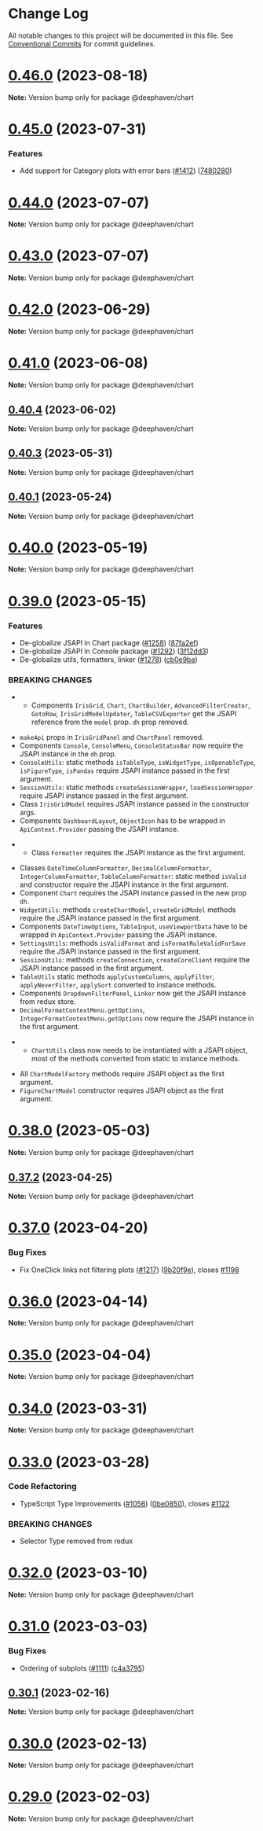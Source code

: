 # Change Log

All notable changes to this project will be documented in this file.
See [Conventional Commits](https://conventionalcommits.org) for commit guidelines.

# [0.46.0](https://github.com/deephaven/web-client-ui/compare/v0.45.1...v0.46.0) (2023-08-18)

**Note:** Version bump only for package @deephaven/chart





# [0.45.0](https://github.com/deephaven/web-client-ui/compare/v0.44.1...v0.45.0) (2023-07-31)

### Features

- Add support for Category plots with error bars ([#1412](https://github.com/deephaven/web-client-ui/issues/1412)) ([7480280](https://github.com/deephaven/web-client-ui/commit/7480280861d588ba7c1d011a748d65df587fcfa8))

# [0.44.0](https://github.com/deephaven/web-client-ui/compare/v0.42.0...v0.44.0) (2023-07-07)

**Note:** Version bump only for package @deephaven/chart

# [0.43.0](https://github.com/deephaven/web-client-ui/compare/v0.42.0...v0.43.0) (2023-07-07)

**Note:** Version bump only for package @deephaven/chart

# [0.42.0](https://github.com/deephaven/web-client-ui/compare/v0.41.1...v0.42.0) (2023-06-29)

**Note:** Version bump only for package @deephaven/chart

# [0.41.0](https://github.com/deephaven/web-client-ui/compare/v0.40.4...v0.41.0) (2023-06-08)

**Note:** Version bump only for package @deephaven/chart

## [0.40.4](https://github.com/deephaven/web-client-ui/compare/v0.40.3...v0.40.4) (2023-06-02)

**Note:** Version bump only for package @deephaven/chart

## [0.40.3](https://github.com/deephaven/web-client-ui/compare/v0.40.2...v0.40.3) (2023-05-31)

**Note:** Version bump only for package @deephaven/chart

## [0.40.1](https://github.com/deephaven/web-client-ui/compare/v0.40.0...v0.40.1) (2023-05-24)

**Note:** Version bump only for package @deephaven/chart

# [0.40.0](https://github.com/deephaven/web-client-ui/compare/v0.39.0...v0.40.0) (2023-05-19)

**Note:** Version bump only for package @deephaven/chart

# [0.39.0](https://github.com/deephaven/web-client-ui/compare/v0.38.0...v0.39.0) (2023-05-15)

### Features

- De-globalize JSAPI in Chart package ([#1258](https://github.com/deephaven/web-client-ui/issues/1258)) ([87fa2ef](https://github.com/deephaven/web-client-ui/commit/87fa2ef76e0482a1d641d8fea2d33fdad2996ef5))
- De-globalize JSAPI in Console package ([#1292](https://github.com/deephaven/web-client-ui/issues/1292)) ([3f12dd3](https://github.com/deephaven/web-client-ui/commit/3f12dd38a4db172697b3a7b39e6fbbd83d9f8519))
- De-globalize utils, formatters, linker ([#1278](https://github.com/deephaven/web-client-ui/issues/1278)) ([cb0e9ba](https://github.com/deephaven/web-client-ui/commit/cb0e9ba432a096cdb61c76787cff66c09a337372))

### BREAKING CHANGES

- - Components `IrisGrid`, `Chart`, `ChartBuilder`,
    `AdvancedFilterCreator`, `GotoRow`, `IrisGridModelUpdater`,
    `TableCSVExporter` get the JSAPI reference from the `model` prop. `dh`
    prop removed.

* `makeApi` props in `IrisGridPanel` and `ChartPanel` removed.
* Components `Console`, `ConsoleMenu`, `ConsoleStatusBar` now require
  the JSAPI instance in the `dh` prop.
* `ConsoleUtils`: static methods `isTableType`, `isWidgetType`,
  `isOpenableType`, `isFigureType`, `isPandas` require JSAPI instance
  passed in the first argument.
* `SessionUtils`: static methods `createSessionWrapper`,
  `loadSessionWrapper` require JSAPI instance passed in the first
  argument.
* Class `IrisGridModel` requires JSAPI instance passed in the
  constructor args.
* Components `DashboardLayout`, `ObjectIcon` has to be wrapped in
  `ApiContext.Provider` passing the JSAPI instance.

- - Class `Formatter` requires the JSAPI instance as the first argument.

* Classes `DateTimeColumnFormatter`, `DecimalColumnFormatter`,
  `IntegerColumnFormatter`, `TableColumnFormatter`: static method
  `isValid` and constructor require the JSAPI instance in the first
  argument.
* Component `Chart` requires the JSAPI instance passed in the new prop
  `dh`.
* `WidgetUtils`: methods `createChartModel`, `createGridModel` methods
  require the JSAPI instance passed in the first argument.
* Components `DateTimeOptions`, `TableInput`, `useViewportData` have to
  be wrapped in `ApiContext.Provider` passing the JSAPI instance.
* `SettingsUtils`: methods `isValidFormat` and
  `isFormatRuleValidForSave` require the JSAPI instance passed in the
  first argument.
* `SessionUtils`: methods `createConnection`, `createCoreClient` require
  the JSAPI instance passed in the first argument.
* `TableUtils` static methods `applyCustomColumns`, `applyFilter`,
  `applyNeverFilter`, `applySort` converted to instance methods.
* Components `DropdownFilterPanel`, `Linker` now get the JSAPI instance
  from redux store.
* `DecimalFormatContextMenu.getOptions`,
  `IntegerFormatContextMenu.getOptions` now require the JSAPI instance in
  the first argument.

- - `ChartUtils` class now needs to be instantiated with a JSAPI object,
    most of the methods converted from static to instance methods.

* All `ChartModelFactory` methods require JSAPI object as the first
  argument.
* `FigureChartModel` constructor requires JSAPI object as the first
  argument.

# [0.38.0](https://github.com/deephaven/web-client-ui/compare/v0.37.3...v0.38.0) (2023-05-03)

**Note:** Version bump only for package @deephaven/chart

## [0.37.2](https://github.com/deephaven/web-client-ui/compare/v0.37.1...v0.37.2) (2023-04-25)

**Note:** Version bump only for package @deephaven/chart

# [0.37.0](https://github.com/deephaven/web-client-ui/compare/v0.36.0...v0.37.0) (2023-04-20)

### Bug Fixes

- Fix OneClick links not filtering plots ([#1217](https://github.com/deephaven/web-client-ui/issues/1217)) ([9b20f9e](https://github.com/deephaven/web-client-ui/commit/9b20f9e8f3912959e32ae8d8d597ee584357ad70)), closes [#1198](https://github.com/deephaven/web-client-ui/issues/1198)

# [0.36.0](https://github.com/deephaven/web-client-ui/compare/v0.35.0...v0.36.0) (2023-04-14)

**Note:** Version bump only for package @deephaven/chart

# [0.35.0](https://github.com/deephaven/web-client-ui/compare/v0.34.0...v0.35.0) (2023-04-04)

**Note:** Version bump only for package @deephaven/chart

# [0.34.0](https://github.com/deephaven/web-client-ui/compare/v0.33.0...v0.34.0) (2023-03-31)

**Note:** Version bump only for package @deephaven/chart

# [0.33.0](https://github.com/deephaven/web-client-ui/compare/v0.32.0...v0.33.0) (2023-03-28)

### Code Refactoring

- TypeScript Type Improvements ([#1056](https://github.com/deephaven/web-client-ui/issues/1056)) ([0be0850](https://github.com/deephaven/web-client-ui/commit/0be0850a25e422150c61fbb7a6eff94614546f90)), closes [#1122](https://github.com/deephaven/web-client-ui/issues/1122)

### BREAKING CHANGES

- Selector Type removed from redux

# [0.32.0](https://github.com/deephaven/web-client-ui/compare/v0.31.1...v0.32.0) (2023-03-10)

**Note:** Version bump only for package @deephaven/chart

# [0.31.0](https://github.com/deephaven/web-client-ui/compare/v0.30.1...v0.31.0) (2023-03-03)

### Bug Fixes

- Ordering of subplots ([#1111](https://github.com/deephaven/web-client-ui/issues/1111)) ([c4a3795](https://github.com/deephaven/web-client-ui/commit/c4a37951fbeb88297cbde92f0551d1272b41629f))

## [0.30.1](https://github.com/deephaven/web-client-ui/compare/v0.30.0...v0.30.1) (2023-02-16)

**Note:** Version bump only for package @deephaven/chart

# [0.30.0](https://github.com/deephaven/web-client-ui/compare/v0.29.1...v0.30.0) (2023-02-13)

**Note:** Version bump only for package @deephaven/chart

# [0.29.0](https://github.com/deephaven/web-client-ui/compare/v0.28.0...v0.29.0) (2023-02-03)

**Note:** Version bump only for package @deephaven/chart
